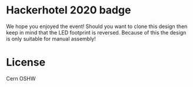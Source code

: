 # Hackerhotel 2020 badge
We hope you enjoyed the event! Should you want to clone this design then keep in mind that the LED footprint is reversed. Because of this the design is only suitable for manual assembly!

# License
Cern OSHW
